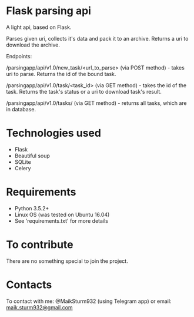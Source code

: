 # Flask parsing api
A light api, based on Flask.

Parses given uri, collects it's data and pack it to an archive.
Returns a uri to download the archive.

Endpoints:

/parsingapp/api/v1.0/new_task/<url_to_parse> (via POST method) - takes uri to parse.
Returns the id of the bound task.

/parsingapp/api/v1.0/task/<task_id> (via GET method) - takes the id of the task.
Returns the task's status or a uri to download task's result.

/parsingapp/api/v1.0/tasks/ (via GET method) - returns all tasks, which are in database. 

# Technologies used
- Flask
- Beautiful soup
- SQLite
- Celery

# Requirements
- Python 3.5.2+
- Linux OS (was tested on Ubuntu 16.04)
- See 'requirements.txt' for more details

# To contribute
There are no something special to join the project.

# Contacts
To contact with me: @MaikSturm932 (using Telegram app)
or email: maik.sturm932@gmail.com
